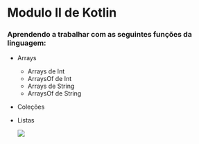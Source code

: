 # Modulo II de Kotlin

### Aprendendo a trabalhar com as seguintes funções da linguagem:
* Arrays
  * Arrays de Int
  * ArraysOf de Int
  * Arrays de String
  * ArraysOf de String

* Coleções
* Listas

    <img src="https://cdn.jsdelivr.net/gh/devicons/devicon/icons/kotlin/kotlin-original.svg" />
